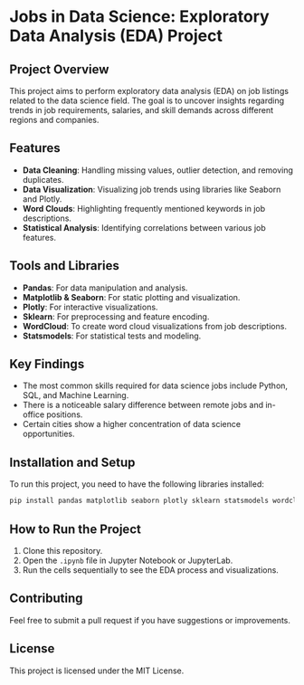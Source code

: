 # Jobs in Data Science: Exploratory Data Analysis (EDA) Project

## Project Overview
This project aims to perform exploratory data analysis (EDA) on job listings related to the data science field. The goal is to uncover insights regarding trends in job requirements, salaries, and skill demands across different regions and companies.

## Features
- **Data Cleaning**: Handling missing values, outlier detection, and removing duplicates.
- **Data Visualization**: Visualizing job trends using libraries like Seaborn and Plotly.
- **Word Clouds**: Highlighting frequently mentioned keywords in job descriptions.
- **Statistical Analysis**: Identifying correlations between various job features.

## Tools and Libraries
- **Pandas**: For data manipulation and analysis.
- **Matplotlib & Seaborn**: For static plotting and visualization.
- **Plotly**: For interactive visualizations.
- **Sklearn**: For preprocessing and feature encoding.
- **WordCloud**: To create word cloud visualizations from job descriptions.
- **Statsmodels**: For statistical tests and modeling.

## Key Findings
- The most common skills required for data science jobs include Python, SQL, and Machine Learning.
- There is a noticeable salary difference between remote jobs and in-office positions.
- Certain cities show a higher concentration of data science opportunities.

## Installation and Setup
To run this project, you need to have the following libraries installed:
```bash
pip install pandas matplotlib seaborn plotly sklearn statsmodels wordcloud nltk
```

## How to Run the Project
1. Clone this repository.
2. Open the `.ipynb` file in Jupyter Notebook or JupyterLab.
3. Run the cells sequentially to see the EDA process and visualizations.

## Contributing
Feel free to submit a pull request if you have suggestions or improvements.

## License
This project is licensed under the MIT License.
